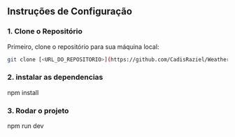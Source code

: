 ## Instruções de Configuração

### 1. Clone o Repositório

Primeiro, clone o repositório para sua máquina local:

```bash
git clone [<URL_DO_REPOSITORIO>](https://github.com/CadisRaziel/WeatherForecastChallengeFront)
```

### 2. instalar as dependencias
npm install

### 3. Rodar o projeto
npm run dev
